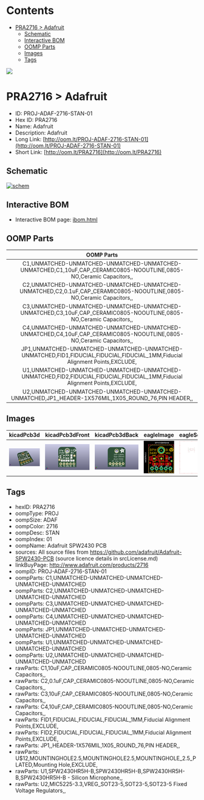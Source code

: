 



Contents
========

* [PRA2716 > Adafruit](#pra2716--adafruit)
	* [Schematic](#schematic)
	* [Interactive BOM](#interactive-bom)
	* [OOMP Parts](#oomp-parts)
	* [Images](#images)
	* [Tags](#tags)
  
![][im]
# PRA2716 > Adafruit

- ID: PROJ-ADAF-2716-STAN-01
- Hex ID: PRA2716
- Name: Adafruit
- Description: Adafruit
- Long Link: [http://oom.lt/PROJ-ADAF-2716-STAN-01](http://oom.lt/PROJ-ADAF-2716-STAN-01)
- Short Link: [http://oom.lt/PRA2716](http://oom.lt/PRA2716)

## Schematic
  
[![schem](eagleSchemImage.png)](eagleSchemImage.png)
## Interactive BOM

- Interactive BOM page: [ibom.html](https://htmlpreview.github.io/?https://github.com/oomlout/oomlout_OOMP_projects/blob/main/PROJ-ADAF-2716-STAN-01/kicad/bom/ibom.html)

## OOMP Parts
  

|OOMP Parts|
| :---: |
|C1,UNMATCHED-UNMATCHED-UNMATCHED-UNMATCHED-UNMATCHED,C1,10uF,CAP_CERAMIC0805-NOOUTLINE,0805-NO,Ceramic Capacitors,,|
|C2,UNMATCHED-UNMATCHED-UNMATCHED-UNMATCHED-UNMATCHED,C2,0.1uF,CAP_CERAMIC0805-NOOUTLINE,0805-NO,Ceramic Capacitors,,|
|C3,UNMATCHED-UNMATCHED-UNMATCHED-UNMATCHED-UNMATCHED,C3,10uF,CAP_CERAMIC0805-NOOUTLINE,0805-NO,Ceramic Capacitors,,|
|C4,UNMATCHED-UNMATCHED-UNMATCHED-UNMATCHED-UNMATCHED,C4,10uF,CAP_CERAMIC0805-NOOUTLINE,0805-NO,Ceramic Capacitors,,|
|JP1,UNMATCHED-UNMATCHED-UNMATCHED-UNMATCHED-UNMATCHED,FID1,FIDUCIAL,FIDUCIAL,FIDUCIAL_1MM,Fiducial Alignment Points,EXCLUDE,|
|U1,UNMATCHED-UNMATCHED-UNMATCHED-UNMATCHED-UNMATCHED,FID2,FIDUCIAL,FIDUCIAL,FIDUCIAL_1MM,Fiducial Alignment Points,EXCLUDE,|
|U2,UNMATCHED-UNMATCHED-UNMATCHED-UNMATCHED-UNMATCHED,JP1,,HEADER-1X576MIL,1X05_ROUND_76,PIN HEADER,,|

## Images
  
  

|kicadPcb3d|kicadPcb3dFront|kicadPcb3dBack|eagleImage|eagleSchemImage|
| :---: | :---: | :---: | :---: | :---: |
|[![kicadPcb3d](kicadPcb3d_140.png)](kicadPcb3d.png)|[![kicadPcb3dFront](kicadPcb3dFront_140.png)](kicadPcb3dFront.png)|[![kicadPcb3dBack](kicadPcb3dBack_140.png)](kicadPcb3dBack.png)|[![eagleImage](eagleImage_140.png)](eagleImage.png)|[![eagleSchemImage](eagleSchemImage_140.png)](eagleSchemImage.png)|

## Tags

- hexID: PRA2716
- oompType: PROJ
- oompSize: ADAF
- oompColor: 2716
- oompDesc: STAN
- oompIndex: 01
- oompName: Adafruit SPW2430 PCB
- sources: All source files from https://github.com/adafruit/Adafruit-SPW2430-PCB (source licence details in srcLicense.md)
- linkBuyPage: http://www.adafruit.com/products/2716
- oompID: PROJ-ADAF-2716-STAN-01
- oompParts: C1,UNMATCHED-UNMATCHED-UNMATCHED-UNMATCHED-UNMATCHED
- oompParts: C2,UNMATCHED-UNMATCHED-UNMATCHED-UNMATCHED-UNMATCHED
- oompParts: C3,UNMATCHED-UNMATCHED-UNMATCHED-UNMATCHED-UNMATCHED
- oompParts: C4,UNMATCHED-UNMATCHED-UNMATCHED-UNMATCHED-UNMATCHED
- oompParts: JP1,UNMATCHED-UNMATCHED-UNMATCHED-UNMATCHED-UNMATCHED
- oompParts: U1,UNMATCHED-UNMATCHED-UNMATCHED-UNMATCHED-UNMATCHED
- oompParts: U2,UNMATCHED-UNMATCHED-UNMATCHED-UNMATCHED-UNMATCHED
- rawParts: C1,10uF,CAP_CERAMIC0805-NOOUTLINE,0805-NO,Ceramic Capacitors,,
- rawParts: C2,0.1uF,CAP_CERAMIC0805-NOOUTLINE,0805-NO,Ceramic Capacitors,,
- rawParts: C3,10uF,CAP_CERAMIC0805-NOOUTLINE,0805-NO,Ceramic Capacitors,,
- rawParts: C4,10uF,CAP_CERAMIC0805-NOOUTLINE,0805-NO,Ceramic Capacitors,,
- rawParts: FID1,FIDUCIAL,FIDUCIAL,FIDUCIAL_1MM,Fiducial Alignment Points,EXCLUDE,
- rawParts: FID2,FIDUCIAL,FIDUCIAL,FIDUCIAL_1MM,Fiducial Alignment Points,EXCLUDE,
- rawParts: JP1,,HEADER-1X576MIL,1X05_ROUND_76,PIN HEADER,,
- rawParts: U$12,MOUNTINGHOLE2.5,MOUNTINGHOLE2.5,MOUNTINGHOLE_2.5_PLATED,Mounting Hole,EXCLUDE,
- rawParts: U1,SPW2430HR5H-B,SPW2430HR5H-B,SPW2430HR5H-B,SPW2430HR5H-B - Silicon Microphone,,
- rawParts: U2,MIC5225-3.3,VREG_SOT23-5,SOT23-5,SOT23-5 Fixed Voltage Regulators,,



[im]: kicadPcb3d_450.png
